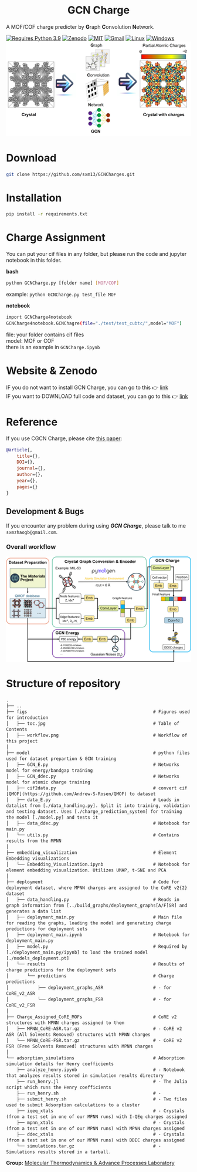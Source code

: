 <h1 align="center">GCN Charge</h1>

<h4 align="center">

</h4>              

A MOF/COF charge predicter by **G**raph **C**onvolution **N**etwork.                           

[![Requires Python 3.9](https://img.shields.io/badge/Python-3.9-blue.svg?logo=python&logoColor=white)](https://python.org/downloads) [![Zenodo](https://img.shields.io/badge/DOI-10.5281%2Fzenodo.123456-blue)](https://doi.org/10.5281/zenodo.123456)  [![MIT](https://img.shields.io/badge/License-MIT-blue.svg)](https://github.com/sxm13/GCNCharges/LICENSE.txt) [![Gmail](https://img.shields.io/badge/Gmail-D14836?style=for-the-badge&logo=gmail&logoColor=white)](mailto:sxmzhaogb@gmail.com) [![Linux](https://img.shields.io/badge/Linux-FCC624?style=for-the-badge&logo=linux&logoColor=black)]() [![Windows](https://img.shields.io/badge/Windows-0078D6?style=for-the-badge&logo=windows&logoColor=white)]()          
![Logo](./figs/toc.jpg)                      

# Download

```sh
git clone https://github.com/sxm13/GCNCharges.git
```   

# Installation

```sh
pip install -r requirements.txt
```

# Charge Assignment               
You can put your cif files in any folder, but please run the code and jupyter notebook in this folder.                

**bash**
```sh
python GCNCharge.py [folder name] [MOF/COF]
```
example: ```python GCNCharge.py test_file MOF```

**notebook**
```sh
import GCNCharge4notebook
GCNCharge4notebook.GCNChagre(file="./test/test_cubtc/",model="MOF")
```
file: your folder contains cif files                               
model: MOF or COF                                                   
there is an example in ```GCNCharge.ipynb```

# Website & Zenodo
IF you do not want to install GCN Charge, you can go to this :point_right: [link](https://gcn-charge-predicter-mtap.streamlit.app/)       
IF you want to DOWNLOAD full code and dataset, you can go to this :point_right: [link](https://zenodo.org/records/)             

# Reference
If you use CGCN Charge, please cite [this paper]():
```bib
@article{,
    title={},
    DOI={},
    journal={},
    author={},
    year={},
    pages={}
}
```

## Development & Bugs

 If you encounter any problem during using ***GCN Charge***, please talk to me ```sxmzhaogb@gmail.com```.                   

 
### Overall workflow
![Workflow of this work](./figs/workflow.png "workflow")

# Structure of repository
```
.
├── ..
├── figs                                                # Figures used for introduction 
│   ├── toc.jpg                                         # Table of Contents
│   ├── workflow.png                                    # Workflow of this project
│
├── model                                               # python files used for dataset prepartion & GCN training
│   ├── GCN_E.py                                        # Networks model for energy/bandgap training
│   ├── GCN_ddec.py                                     # Networks model for atomic charge training
│   ├── cif2data.py                                     # convert cif [QMOF](https://github.com/Andrew-S-Rosen/QMOF) to dataset
│   ├── data_E.py                                       # Loads in datalist from [./data_handling.py]. Split it into training, validation and testing dataset. Uses [./charge_prediction_system] for training the model [./model.py] and tests it
│   ├── data_ddec.py                                    # Notebook for main.py
│   └── utils.py                                        # Contains results from the MPNN
│
├── embedding_visualization                             # Element Embedding visualizations
│   └── Embedding_Visualization.ipynb                   # Notebook for element embedding visualization. Utilizes UMAP, t-SNE and PCA
│
├── deployment                                          # Code for deployment dataset, where MPNN charges are assigned to the CoRE v2{2} dataset
│   ├── data_handling.py                                # Reads in graph information from [../build_graphs/deployment_graphs[A/F]SR] and generates a data list
│   ├── deployment_main.py                              # Main file for reading the graphs, loading the model and generating charge predictions for deployment sets
│   ├── deployment_main.ipynb                           # Notebook for deployment_main.py
│   ├── model.py                                        # Required by [./deployment_main.py/ipynb] to load the trained model [./models_deployment.pt]  
│   └── results                                         # Results of charge predictions for the deployment sets
│       └── predictions                                 # Charge predictions
│           ├── deployment_graphs_ASR                   # - for CoRE_v2_ASR
│           └── deployment_graphs_FSR                   # - for CoRE_v2_FSR
│
├── Charge_Assigned_CoRE_MOFs                           # CoRE v2 structures with MPNN charges assigned to them
│   ├── MPNN_CoRE-ASR.tar.gz                            # - CoRE v2 ASR (All Solvents Removed) structures with MPNN charges
│   └── MPNN_CoRE-FSR.tar.gz                            # - CoRE v2 FSR (Free Solvents Removed) structures with MPNN charges
│
└── adsorption_simulations                              # Adsorption simulation details for Henry coefficients
    ├── analyze_henry.ipynb                             # - Notebook that analyzes results stored in simulation results directory
    ├── run_henry.jl                                    # - The Julia script which runs the Henry coefficients
    ├── run_henry.sh                                    # - 
    ├── submit_henry.sh                                 # - Two files used to submit Adsorption calculations to a cluster
    ├── iqeq_xtals                                      # - Crystals (from a test set in one of our MPNN runs) with I-QEq charges assigned
    ├── mpnn_xtals                                      # - Crystals (from a test set in one of our MPNN runs) with MPNN charges assigned
    ├── ddec_xtals                                      # - Crystals (from a test set in one of our MPNN runs) with DDEC charges assigned
    └── simulations.tar.gz                              # - Simulations results stored in a tarball.
```

 
**Group:**   [Molecular Thermodynamics & Advance Processes Laboratory](https://sites.google.com/view/mtap-lab/home?authuser=0)                                
